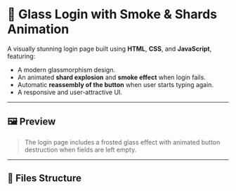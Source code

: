 # 💠 Glass Login with Smoke & Shards Animation

A visually stunning login page built using **HTML**, **CSS**, and **JavaScript**, featuring:
- A modern glassmorphism design.
- An animated **shard explosion** and **smoke effect** when login fails.
- Automatic **reassembly of the button** when user starts typing again.
- A responsive and user-attractive UI.

---

## 🖼️ Preview

> The login page includes a frosted glass effect with animated button destruction when fields are left empty.

---

## 📁 Files Structure

